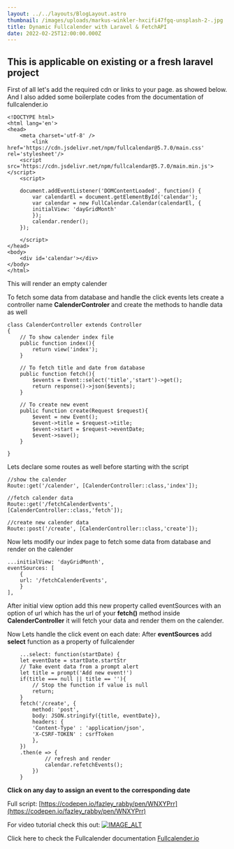 ```yaml
---
layout: ../../layouts/BlogLayout.astro
thumbnail: /images/uploads/markus-winkler-hxcifi47fgq-unsplash-2-.jpg
title: Dynamic Fullcalender with Laravel & FetchAPI
date: 2022-02-25T12:00:00.000Z
---
```


## This is applicable on existing or a fresh laravel project

<p>
First of all let's add the required cdn or links to your page. as showed below. And I also added some boilerplate codes from the documentation of fullcalender.io
</p>



    <!DOCTYPE html>
    <html lang='en'>
    <head>
        <meta charset='utf-8' />
            <link href='https://cdn.jsdelivr.net/npm/fullcalendar@5.7.0/main.css' rel='stylesheet'/> 
        <script src='https://cdn.jsdelivr.net/npm/fullcalendar@5.7.0/main.min.js'></script> 
        <script>

        document.addEventListener('DOMContentLoaded', function() {
            var calendarEl = document.getElementById('calendar');
            var calendar = new FullCalendar.Calendar(calendarEl, {
            initialView: 'dayGridMonth'
            });
            calendar.render();
        });

        </script>
    </head>
    <body>
        <div id='calendar'></div>
    </body>
    </html>

<p>
This will render an empty calender
</p>

To fetch some data from database and handle the click events lets create a controller name **CalenderControler** and create the methods to handle data as well

    class CalenderController extends Controller
    {
        // To show calender index file
        public function index(){
            return view('index');
        }

        // To fetch title and date from database
        public function fetch(){
            $events = Event::select('title','start')->get();
            return response()->json($events);
        }

        // To create new event
        public function create(Request $request){
            $event = new Event();
            $event->title = $request->title;
            $event->start = $request->eventDate;
            $event->save();
        }

    }

Lets declare some routes as well before starting with the script 

    //show the calender
    Route::get('/calender', [CalenderController::class,'index']);

    //fetch calender data
    Route::get('/fetchCalenderEvents', [CalenderController::class,'fetch']);

    //create new calender data
    Route::post('/create', [CalenderController::class,'create']);


Now lets modify our index page to fetch some data from database and render on the calender

    ...initialView: 'dayGridMonth',
    eventSources: [
        {
        url: '/fetchCalenderEvents',
        }
    ],

After initial view option add this new property called eventSources with an option of url which has the url of your **fetch()** method inside **CalenderController** it will fetch your data and render them on the calender. 

Now Lets handle the click event on each date:
After **eventSources** add **select** function as a property of fullcalender  

        ...select: function(startDate) {
        let eventDate = startDate.startStr
        // Take event data from a prompt alert
        let title = prompt('Add new event!')
        if(title === null || title == ''){
            // Stop the function if value is null
            return;
        }
        fetch('/create', {
            method: 'post',
            body: JSON.stringify({title, eventDate}),
            headers: {
            'Content-Type' : 'application/json',
            'X-CSRF-TOKEN' : csrfToken
            },
        })
        .then(e => {
                // refresh and render
                calendar.refetchEvents();
            })
        }

**Click on any day to assign an event to the corresponding date**

Full script: [https://codepen.io/fazley_rabby/pen/WNXYPrr](https://codepen.io/fazley_rabby/pen/WNXYPrr)
   
For video tutorial check this out: 
[![IMAGE_ALT](https://img.youtube.com/vi/p5LOeVsGLSA/0.jpg)](https://www.youtube.com/watch?v=p5LOeVsGLSA&t)

Click here to check the Fullcalender documentation [Fullcalender.io](https://fullcalendar.io/docs/initialize-globals)
